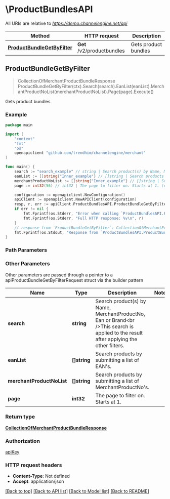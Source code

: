 # \ProductBundlesAPI

All URIs are relative to *https://demo.channelengine.net/api*

Method | HTTP request | Description
------------- | ------------- | -------------
[**ProductBundleGetByFilter**](ProductBundlesAPI.md#ProductBundleGetByFilter) | **Get** /v2/productbundles | Gets product bundles



## ProductBundleGetByFilter

> CollectionOfMerchantProductBundleResponse ProductBundleGetByFilter(ctx).Search(search).EanList(eanList).MerchantProductNoList(merchantProductNoList).Page(page).Execute()

Gets product bundles



### Example

```go
package main

import (
	"context"
	"fmt"
	"os"
	openapiclient "github.com/trendhim/channelengine/merchant"
)

func main() {
	search := "search_example" // string | Search product(s) by Name, MerchantProductNo, Ean or Brand<br />This search is applied to the result after applying the other filters. (optional)
	eanList := []string{"Inner_example"} // []string | Search products by submitting a list of EAN's. (optional)
	merchantProductNoList := []string{"Inner_example"} // []string | Search products by submitting a list of MerchantProductNo's. (optional)
	page := int32(56) // int32 | The page to filter on. Starts at 1. (optional)

	configuration := openapiclient.NewConfiguration()
	apiClient := openapiclient.NewAPIClient(configuration)
	resp, r, err := apiClient.ProductBundlesAPI.ProductBundleGetByFilter(context.Background()).Search(search).EanList(eanList).MerchantProductNoList(merchantProductNoList).Page(page).Execute()
	if err != nil {
		fmt.Fprintf(os.Stderr, "Error when calling `ProductBundlesAPI.ProductBundleGetByFilter``: %v\n", err)
		fmt.Fprintf(os.Stderr, "Full HTTP response: %v\n", r)
	}
	// response from `ProductBundleGetByFilter`: CollectionOfMerchantProductBundleResponse
	fmt.Fprintf(os.Stdout, "Response from `ProductBundlesAPI.ProductBundleGetByFilter`: %v\n", resp)
}
```

### Path Parameters



### Other Parameters

Other parameters are passed through a pointer to a apiProductBundleGetByFilterRequest struct via the builder pattern


Name | Type | Description  | Notes
------------- | ------------- | ------------- | -------------
 **search** | **string** | Search product(s) by Name, MerchantProductNo, Ean or Brand&lt;br /&gt;This search is applied to the result after applying the other filters. | 
 **eanList** | **[]string** | Search products by submitting a list of EAN&#39;s. | 
 **merchantProductNoList** | **[]string** | Search products by submitting a list of MerchantProductNo&#39;s. | 
 **page** | **int32** | The page to filter on. Starts at 1. | 

### Return type

[**CollectionOfMerchantProductBundleResponse**](CollectionOfMerchantProductBundleResponse.md)

### Authorization

[apiKey](../README.md#apiKey)

### HTTP request headers

- **Content-Type**: Not defined
- **Accept**: application/json

[[Back to top]](#) [[Back to API list]](../README.md#documentation-for-api-endpoints)
[[Back to Model list]](../README.md#documentation-for-models)
[[Back to README]](../README.md)


